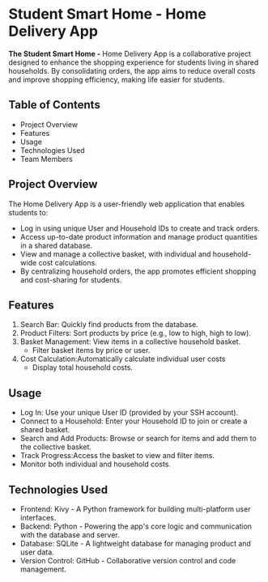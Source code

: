# Student Smart Home - Home Delivery App
**The Student Smart Home -** Home Delivery App is a collaborative project designed to enhance the shopping experience for students living in shared households. By consolidating orders, the app aims to reduce overall costs and improve shopping efficiency, making life easier for students.

## Table of Contents
* Project Overview
* Features
* Usage
* Technologies Used
* Team Members

## Project Overview
The Home Delivery App is a user-friendly web application that enables students to:
- Log in using unique User and Household IDs to create and track orders.
- Access up-to-date product information and manage product quantities in a shared database.
- View and manage a collective basket, with individual and household-wide cost calculations.
- By centralizing household orders, the app promotes efficient shopping and cost-sharing for students.

## Features
1. Search Bar: Quickly find products from the database.
2. Product Filters: Sort products by price (e.g., low to high, high to low).
3. Basket Management: View items in a collective household basket.
   - Filter basket items by price or user.
4. Cost Calculation:Automatically calculate individual user costs 
   - Display total household costs.

## Usage
* Log In: Use your unique User ID (provided by your SSH account).
* Connect to a Household: Enter your Household ID to join or create a shared basket.
* Search and Add Products: Browse or search for items and add them to the collective basket.
* Track Progress:Access the basket to view and filter items.
* Monitor both individual and household costs.

## Technologies Used
* Frontend: Kivy - A Python framework for building multi-platform user interfaces.
* Backend: Python - Powering the app's core logic and communication with the database and server.
* Database: SQLite - A lightweight database for managing product and user data.
* Version Control: GitHub - Collaborative version control and code management.
